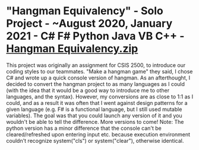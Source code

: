 # "Hangman Equivalency" - Solo Project - ~August 2020, January 2021 - C# F# Python Java VB C++ - [Hangman Equivalency.zip]()

This project was originally an assignment for CSIS 2500, to introduce our coding styles to our teammates. "Make a hangman game" they said, I chose C# and wrote up
a quick console version of hangman. As an afterthought, I decided to convert the hangman project to as many languages as I could (with the idea that it would
be a good way to introduce me to other languages, and the syntax). However, my conversions are as close to 1:1 as I could, and as a result it was often that I
went against design patterns for a given language (e.g. F# is a functional language, but I still used mutable variables). The goal was that you could launch
any version of it and you wouldn't be able to tell the difference. More versions to come! Note: The python version has a minor difference that the console can't
be cleared/refreshed upon entering input etc. because execution environment couldn't recognize system("cls") or system("clear"), otherwise identical.